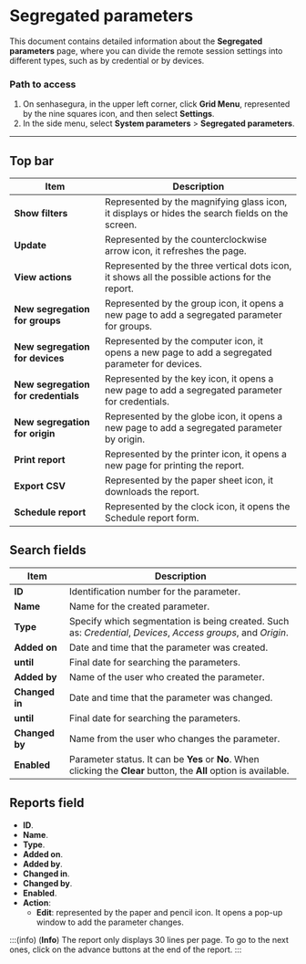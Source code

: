 # Segregated parameters

This document contains detailed information about the **Segregated parameters** page, where you can divide the remote session settings into different types, such as by credential or by devices.

### Path to access

1. On senhasegura, in the upper left corner, click **Grid Menu**, represented by the nine squares icon, and then select **Settings**.
2. In the side menu, select **System parameters** > **Segregated parameters**.
***

## Top bar
**Item**|**Description**
|---|---|
**Show filters**|Represented by the magnifying glass icon, it displays or hides the search fields on the screen.
**Update**|Represented by the counterclockwise arrow icon, it refreshes the page.
**View actions**|Represented by the three vertical dots icon, it shows all the possible actions for the report.
**New segregation for groups**|Represented by the group icon, it opens a new page to add a segregated parameter for groups.
**New segregation for devices**|Represented by the computer icon, it opens a new page to add a segregated parameter for devices.
**New segregation for credentials**|Represented by the key icon, it opens a new page to add a segregated parameter for credentials.
**New segregation for origin**|Represented by the globe icon, it opens a new page to add a segregated parameter by origin.
**Print report**|Represented by the printer icon, it opens a new page for printing the report.
**Export CSV**|Represented by the paper sheet icon, it downloads the report.
**Schedule report**|Represented by the clock icon, it opens the Schedule report form.


## Search fields

**Item**|**Description**
|---|---|
**ID**|Identification number for the parameter.
**Name**|Name for the created parameter.
**Type**|Specify which segmentation is being created. Such as: *Credential*, *Devices*, *Access groups*, and *Origin*.
**Added on**|Date and time that the parameter was created.
**until**|Final date for searching the parameters.
**Added by**|Name of the user who created the parameter.
**Changed in**|Date and time that the parameter was changed.
**until**|Final date for searching the parameters.
**Changed by**|Name from the user who changes the parameter.
**Enabled**|Parameter status. It can be **Yes** or **No**. When clicking the **Clear** button, the **All** option is available.

## Reports field

* **ID**.
* **Name**.
* **Type**.
* **Added on**.
* **Added by**.
* **Changed in**.
* **Changed by**.
* **Enabled**.
* **Action**:
    * **Edit**: represented by the paper and pencil icon. It opens a pop-up window to add the parameter changes.

:::(info) (**Info**)
The report only displays 30 lines per page. To go to the next ones, click on the advance buttons at the end of the report.
:::
